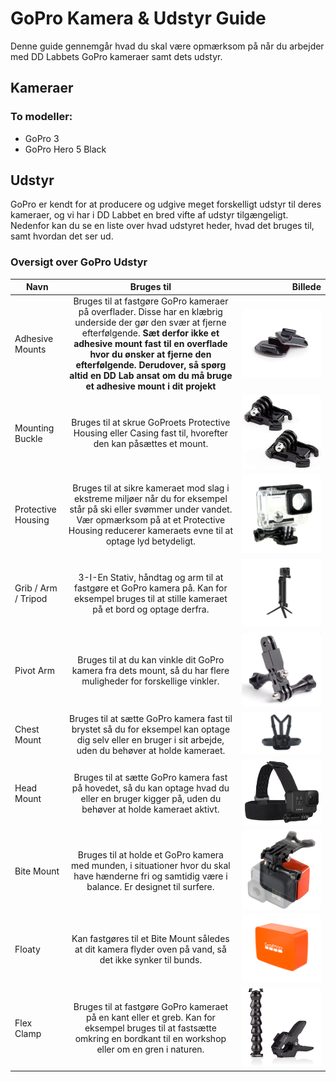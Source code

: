 # GoPro Kamera & Udstyr Guide
Denne guide gennemgår hvad du skal være opmærksom på når du arbejder med DD Labbets GoPro kameraer samt dets udstyr.

## Kameraer

### To modeller:
* GoPro 3
* GoPro Hero 5 Black

## Udstyr
GoPro er kendt for at producere og udgive meget forskelligt udstyr til deres kameraer, og vi har i DD Labbet en bred vifte af udstyr tilgængeligt. Nedenfor kan du se en liste over hvad udstyret heder, hvad det bruges til, samt hvordan det ser ud. 

### Oversigt over GoPro Udstyr
| Navn        | Bruges til           | Billede  |
| ------------- |:-------------:| -----:|
| Adhesive Mounts      | Bruges til at fastgøre GoPro kameraer på overflader. Disse har en klæbrig underside der gør den svær at fjerne efterfølgende. **Sæt derfor ikke et adhesive mount fast til en overflade hvor du ønsker at fjerne den efterfølgende. Derudover, så spørg altid en DD Lab ansat om du må bruge et adhesive mount i dit projekt** |   ![alt text](go-pro-udstyr-billeder/curved-flat-adhesive-mounts.png) |
| Mounting Buckle | Bruges til at skrue GoProets Protective Housing eller Casing fast til, hvorefter den kan påsættes et mount. |    ![alt text](go-pro-udstyr-billeder/mounting-buckle.jpg) |
| Protective Housing      | Bruges til at sikre kameraet mod slag i ekstreme miljøer når du for eksempel står på ski eller svømmer under vandet. Vær opmærksom på at et Protective Housing reducerer kameraets evne til at optage lyd betydeligt. | ![alt text](go-pro-udstyr-billeder/protective-housing.png) |
| Grib / Arm / Tripod | 3-I-En Stativ, håndtag og arm til at fastgøre et GoPro kamera på. Kan for eksempel bruges til at stille kameraet på et bord og optage derfra.  |    ![alt text](go-pro-udstyr-billeder/grib-arm-tripod.png) |
| Pivot Arm | Bruges til at du kan vinkle dit GoPro kamera fra dets mount, så du har flere muligheder for forskellige vinkler.  |    ![alt text](go-pro-udstyr-billeder/pivot_arm.jpg) |
| Chest Mount | Bruges til at sætte GoPro kamera fast til brystet så du for eksempel kan optage dig selv eller en bruger i sit arbejde, uden du behøver at holde kameraet. |    ![alt text](go-pro-udstyr-billeder/chest-mount.jpg) |
| Head Mount | Bruges til at sætte GoPro kamera fast på hovedet, så du kan optage hvad du eller en bruger kigger på, uden du behøver at holde kameraet aktivt. |    ![alt text](go-pro-udstyr-billeder/head-mount.PNG) |
| Bite Mount | Bruges til at holde et GoPro kamera med munden, i situationer hvor du skal have hænderne fri og samtidig være i balance. Er designet til surfere. |    ![alt text](go-pro-udstyr-billeder/bite-mount.jpg) |
| Floaty | Kan fastgøres til et Bite Mount således at dit kamera flyder oven på vand, så det ikke synker til bunds. |    ![alt text](go-pro-udstyr-billeder/floaty.png) |
| Flex Clamp | Bruges til at fastgøre GoPro kameraet på en kant eller et greb. Kan for eksempel bruges til at fastsætte omkring en bordkant til en workshop eller om en gren i naturen.  |    ![alt text](go-pro-udstyr-billeder/flex-clamp.jpg) |
